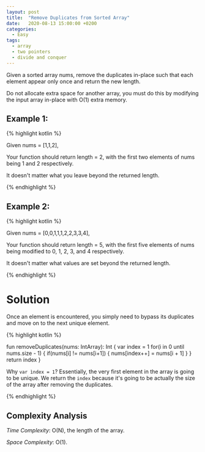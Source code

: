 ```yaml
---
layout: post
title:  "Remove Duplicates from Sorted Array"
date:   2020-08-13 15:00:00 +0200
categories:
  - Easy
tags:
  - array
  - two pointers
  - divide and conquer
---
```


Given a sorted array nums, remove the duplicates in-place such that each element appear only once and return the new length.

Do not allocate extra space for another array, you must do this by modifying the input array in-place with O(1) extra memory.

## Example 1:

{% highlight kotlin %}

Given nums = [1,1,2],

Your function should return length = 2, with the first two elements of nums being 1 and 2 respectively.

It doesn't matter what you leave beyond the returned length.

{% endhighlight %}

## Example 2:

{% highlight kotlin %}

Given nums = [0,0,1,1,1,2,2,3,3,4],

Your function should return length = 5, with the first five elements of nums being modified to 0, 1, 2, 3, and 4 respectively.

It doesn't matter what values are set beyond the returned length.

{% endhighlight %}

# Solution

Once an element is encountered, you simply need to bypass its duplicates and move on to the next unique element.

{% highlight kotlin %}

fun removeDuplicates(nums: IntArray): Int {
    var index = 1
    for(i in 0 until nums.size - 1) {
        if(nums[i] != nums[i+1]) {
            nums[index++] = nums[i + 1]
        }
    }
    return index
}

Why `var ìndex = 1`? Essentially, the very first element in the array is going to be unique.
We return the `index` because it's going to be actually the size of the array after removing the duplicates.

{% endhighlight %}

## Complexity Analysis

_Time Complexity_: O(N), the length of the array.

_Space Complexity_: O(1).
